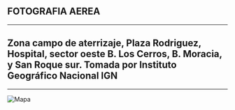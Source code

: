 ## FOTOGRAFIA AEREA
---
## Zona campo de aterrizaje, Plaza Rodriguez, Hospital, sector oeste B. Los Cerros, B. Moracia, y San Roque sur. Tomada por Instituto Geográfico Nacional IGN
---
![Mapa](https://github.com/abcgeomatica/Liberia-1965/blob/main/lliberia-aerea-ign-1.jpg) 
